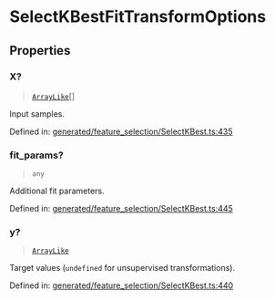 # SelectKBestFitTransformOptions

## Properties

### X?

> [`ArrayLike`](../types/ArrayLike.md)[]

Input samples.

Defined in:  [generated/feature\_selection/SelectKBest.ts:435](https://github.com/transitive-bullshit/scikit-learn-ts/blob/122b3c0/packages/sklearn/src/generated/feature_selection/SelectKBest.ts#L435)

### fit\_params?

> `any`

Additional fit parameters.

Defined in:  [generated/feature\_selection/SelectKBest.ts:445](https://github.com/transitive-bullshit/scikit-learn-ts/blob/122b3c0/packages/sklearn/src/generated/feature_selection/SelectKBest.ts#L445)

### y?

> [`ArrayLike`](../types/ArrayLike.md)

Target values (`undefined` for unsupervised transformations).

Defined in:  [generated/feature\_selection/SelectKBest.ts:440](https://github.com/transitive-bullshit/scikit-learn-ts/blob/122b3c0/packages/sklearn/src/generated/feature_selection/SelectKBest.ts#L440)
